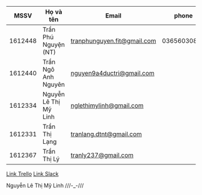 | MSSV | Họ và tên | Email| phone |
|--------------|-------|------|-------|
|1612448| Trần Phú Nguyện (NT) | tranphunguyen.fit@gmail.com | 03656030876|
|1612440| Trần Ngô Anh Nguyên | nguyen9a4ductri@gmail.com ||
|1612334| Nguyễn Lê Thị Mỹ Linh| nglethimylinh@gmail.com ||
|1612331| Trần Thị Lạng |tranlang.dtnt@gmail.com ||
|1612367| Trần Thị Lý |tranly237@gmail.com ||
[Link Trello](https://trello.com/ise_ntmt_nhom18)
[Link Slack](https://isentmtnhom18.slack.com)

Nguyễn Lê Thị Mỹ Linh ///-_-///

